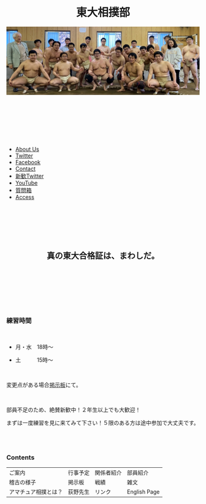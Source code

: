 <div align="center">

# 東大相撲部

</div>



<img src="image/mainpic.jpg">



<br><br><br><br><br><br>





*   [About Us](intr0.html)
*   [Twitter](//twitter.com/todaisumo)
*   [Facebook](https://ja-jp.facebook.com/todaisumo/)
*   [Contact](contact.html)
*   [新歓Twitter](https://twitter.com/todaisumo_aki)
*   [YouTube](https://www.youtube.com/channel/UCukuciY6AxptJRP4onZ3B6w)
*   [質問箱](https://peing.net/ja/todaisumo_aki)
*   [Access](mapi0.html)



<br><br><br><br><br>

<div align="center">

## 真の東大合格証は、まわしだ。

</div>

<br><br><br><br><br><br>







### 練習時間

<br>

- 月・水　18時～

- 土　　　15時～

<br>

変更点がある場合[掲示板](http://todai-sumo.bbs.fc2.com/)にて。

<br>


部員不足のため、絶賛新歓中！２年生以上でも大歓迎！


まずは一度練習を見に来てみて下さい！５限のある方は途中参加で大丈夫です。  

<br><br>

### Contents

|                      |          |            |              | 
| -------------------- | -------- | ---------- | ------------ | 
| ご案内               | 行事予定 | 関係者紹介 | 部員紹介     | 
| 稽古の様子           | 掲示板   | 戦績       | 雑文         | 
| アマチュア相撲とは？ | 荻野先生 | リンク     | English Page | 



